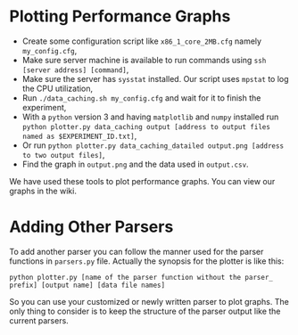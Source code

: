 # Plotting Performance Graphs

*  Create some configuration script like `x86_1_core_2MB.cfg` namely `my_config.cfg`,
*  Make sure server machine is available to run commands using `ssh [server address] [command]`,
*  Make sure the server has `sysstat` installed. Our script uses `mpstat` to log the CPU utilization,
*  Run `./data_caching.sh my_config.cfg` and wait for it to finish the experiment,
*  With a `python` version 3 and having `matplotlib` and `numpy` installed run `python plotter.py data_caching output [address to output files named as $EXPERIMENT_ID.txt]`,
*  Or run `python plotter.py data_caching_datailed output.png [address to two output files]`,
*  Find the graph in `output.png` and the data used in `output.csv`.

We have used these tools to plot performance graphs. You can view our graphs in the wiki.

# Adding Other Parsers
To add another parser you can follow the manner used for the parser functions in `parsers.py` file. Actually the synopsis for the plotter is like this:

 ```
 python plotter.py [name of the parser function without the parser_ prefix] [output name] [data file names]
 ```
So you can use your customized or newly written parser to plot graphs. The only thing to consider is to keep the structure of the parser output like the current parsers.
